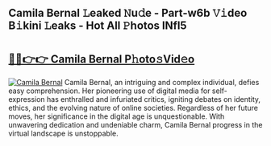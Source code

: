 ## Camila Bernal 𝙻eaked 𝙽u𝚍e - Part-w6b 𝚅𝚒deo B𝚒kini 𝙻eaks - Hot All 𝙿hotos lNfl5

# <h2><a href="http://ld3lewl.urlbe.top/?page=Camila+Bernal">🔗🔗👉👉 Camila Bernal P𝚑oto𝚜Vid𝚎o</a></h2>

[![Camila Bernal](https://i.imgur.com/eBuTRDB.gif)](http://ld3lewl.urlbe.top/?page=Camila+Bernal)
Camila Bernal, an intriguing and complex individual, defies easy comprehension. Her pioneering use of digital media for self-expression has enthralled and infuriated critics, igniting debates on identity, ethics, and the evolving nature of online societies. Regardless of her future moves, her significance in the digital age is unquestionable. With unwavering dedication and undeniable charm, Camila Bernal progress in the virtual landscape is unstoppable.
